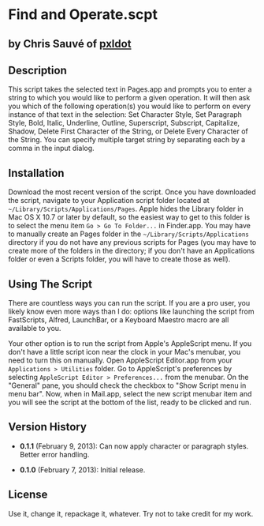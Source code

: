 # Find and Operate.scpt
## by Chris Sauvé of [pxldot](http://pxldot.com)


## Description
This script takes the selected text in Pages.app and prompts you to enter a string to which you would like to perform a given operation. It will then ask you which of the following operation(s) you would like to perform on every instance of that text in the selection: Set Character Style, Set Paragraph Style, Bold, Italic, Underline, Outline, Superscript, Subscript, Capitalize, Shadow, Delete First Character of the String, or Delete Every Character of the String. You can specify multiple target string by separating each by a comma in the input dialog.


## Installation
Download the most recent version of the script. Once you have downloaded the script, navigate to your Application script folder located at `~/Library/Scripts/Applications/Pages`. Apple hides the Library folder in Mac OS X 10.7 or later by default, so the easiest way to get to this folder is to select the menu item `Go > Go To Folder...` in Finder.app. You may have to manually create an Pages folder in the `~/Library/Scripts/Applications` directory if you do not have any previous scripts for Pages (you may have to create more of the folders in the directory; if you don't have an Applications folder or even a Scripts folder, you will have to create those as well).


## Using The Script
There are countless ways you can run the script. If you are a pro user, you likely know even more ways than I do: options like launching the script from FastScripts, Alfred, LaunchBar, or a Keyboard Maestro macro are all available to you.

Your other option is to run the script from Apple's AppleScript menu. If you don't have a little script icon near the clock in your Mac's menubar, you need to turn this on manually. Open AppleScript Editor.app from your `Applications > Utilities` folder. Go to AppleScript's preferences by selecting `AppleScript Editor > Preferences...` from the menubar. On the "General" pane, you should check the checkbox to "Show Script menu in menu bar". Now, when in Mail.app, select the new script menubar item and you will see the script at the bottom of the list, ready to be clicked and run.


## Version History
- **0.1.1** (February 9, 2013): Can now apply character or paragraph styles. Better error handling.

- **0.1.0** (February 7, 2013): Initial release.


## License
Use it, change it, repackage it, whatever. Try not to take credit for my work.